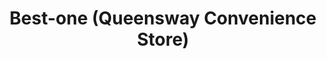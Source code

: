 ---
title: "Best-one (Queensway Convenience Store)"
url: /houghton-le-spring/best-one-queensway-convenience-store/
shop: Lebensmittel
---